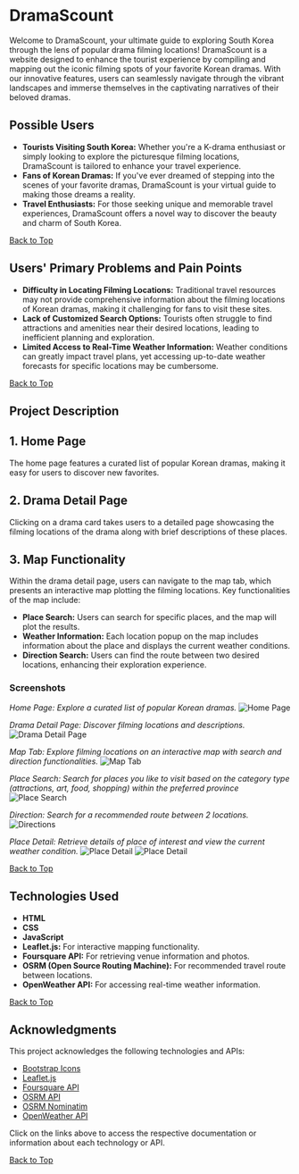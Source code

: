 # DramaScount

Welcome to DramaScount, your ultimate guide to exploring South Korea through the lens of popular drama filming locations! DramaScount is a website designed to enhance the tourist experience by compiling and mapping out the iconic filming spots of your favorite Korean dramas. With our innovative features, users can seamlessly navigate through the vibrant landscapes and immerse themselves in the captivating narratives of their beloved dramas.


## Possible Users

- **Tourists Visiting South Korea:** Whether you're a K-drama enthusiast or simply looking to explore the picturesque filming locations, DramaScount is tailored to enhance your travel experience.
- **Fans of Korean Dramas:** If you've ever dreamed of stepping into the scenes of your favorite dramas, DramaScount is your virtual guide to making those dreams a reality.
- **Travel Enthusiasts:** For those seeking unique and memorable travel experiences, DramaScount offers a novel way to discover the beauty and charm of South Korea.

[Back to Top](#dramascount)

## Users' Primary Problems and Pain Points

- **Difficulty in Locating Filming Locations:** Traditional travel resources may not provide comprehensive information about the filming locations of Korean dramas, making it challenging for fans to visit these sites.
- **Lack of Customized Search Options:** Tourists often struggle to find attractions and amenities near their desired locations, leading to inefficient planning and exploration.
- **Limited Access to Real-Time Weather Information:** Weather conditions can greatly impact travel plans, yet accessing up-to-date weather forecasts for specific locations may be cumbersome.

[Back to Top](#dramascount)

## Project Description

## 1. Home Page
The home page features a curated list of popular Korean dramas, making it easy for users to discover new favorites.

## 2. Drama Detail Page
Clicking on a drama card takes users to a detailed page showcasing the filming locations of the drama along with brief descriptions of these places.

## 3. Map Functionality
Within the drama detail page, users can navigate to the map tab, which presents an interactive map plotting the filming locations. Key functionalities of the map include:
- **Place Search:** Users can search for specific places, and the map will plot the results.
- **Weather Information:** Each location popup on the map includes information about the place and displays the current weather conditions.
- **Direction Search:** Users can find the route between two desired locations, enhancing their exploration experience.

### Screenshots

*Home Page: Explore a curated list of popular Korean dramas.*
![Home Page](main/image/readme/home.png)

*Drama Detail Page: Discover filming locations and descriptions.*
![Drama Detail Page](main/image/readme/drama-detail.png)

*Map Tab: Explore filming locations on an interactive map with search and direction functionalities.*
![Map Tab](main/image/readme/location-list.png)

*Place Search: Search for places you like to visit based on the category type (attractions, art, food, shopping) within the preferred province*
![Place Search](main/image/readme/place-search.png)

*Direction: Search for a recommended route between 2 locations.*
![Directions](main/image/readme/direction.png)

*Place Detail: Retrieve details of place of interest and view the current weather condition.*
![Place Detail](main/image/readme/place-detail.png)
![Place Detail](main/image/readme/weather.png)

[Back to Top](#dramascount)

## Technologies Used

- **HTML**
- **CSS**
- **JavaScript**
- **Leaflet.js:** For interactive mapping functionality.
- **Foursquare API:** For retrieving venue information and photos.
- **OSRM (Open Source Routing Machine):** For recommended travel route between locations.
- **OpenWeather API:** For accessing real-time weather information.

[Back to Top](#dramascount)

## Acknowledgments

This project acknowledges the following technologies and APIs:

- [Bootstrap Icons](https://icons.getbootstrap.com/)
- [Leaflet.js](https://leafletjs.com/)
- [Foursquare API](https://developer.foursquare.com/)
- [OSRM API](https://project-osrm.org/docs/v5.5.1/api/#general-options)
- [OSRM Nominatim](https://nominatim.org/release-docs/latest/api/Overview/)
- [OpenWeather API](https://openweathermap.org/api)

Click on the links above to access the respective documentation or information about each technology or API.

[Back to Top](#dramascount)